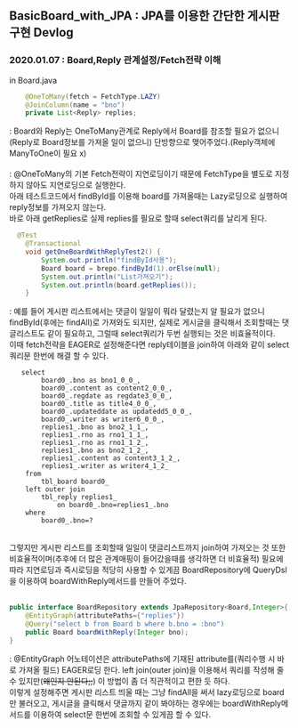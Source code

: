## BasicBoard_with_JPA : JPA를 이용한 간단한 게시판 구현 Devlog



### 2020.01.07 : Board,Reply 관계설정/Fetch전략 이해 

in Board.java
```java
    @OneToMany(fetch = FetchType.LAZY)
    @JoinColumn(name = "bno")
    private List<Reply> replies;
```
: Board와 Reply는 OneToMany관계로 Reply에서 Board를 참조할 필요가 없으니(Reply로 Board정보를 가져올 일이 없으니) 단방향으로 맺어주었다.(Reply객체에 ManyToOne이 필요 x)<br>
<br>
: @OneToMany의 기본 Fetch전략이 지연로딩이기 때문에 FetchType을 별도로 지정하지 않아도 지연로딩으로 실행한다. <br>
아래 테스트코드에서 findById를 이용해 board를 가져올때는 Lazy로딩으로 실행하여 reply정보를 가져오지 않는다. <br> 바로 아래 getReplies로 실제 replies를 필요로 할때 select쿼리를 날리게 된다. <br>
```java
  @Test
    @Transactional
    void getOneBoardWithReplyTest2() {
        System.out.println("findById사용");
        Board board = brepo.findById(1).orElse(null);
        System.out.println("List가져오기");
        System.out.println(board.getReplies());
    }
```
: 예를 들어 게시판 리스트에서는 댓글이 일일이 뭐라 달렸는지 알 필요가 없으니 findById(후에는 findAll)로 가져와도 되지만, 실제로 게시글을 클릭해서 조회할때는 댓글리스트도 같이 필요하고, 그럴때 select쿼리가 두번 실행되는 것은 비효율적이다.<br>
이때 fetch전략을 EAGER로 설정해준다면 reply테이블을 join하여 아래와 같이 select쿼리문 한번에 해결 할 수 있다. <br>
```
   select
        board0_.bno as bno1_0_0_,
        board0_.content as content2_0_0_,
        board0_.regdate as regdate3_0_0_,
        board0_.title as title4_0_0_,
        board0_.updateddate as updatedd5_0_0_,
        board0_.writer as writer6_0_0_,
        replies1_.bno as bno2_1_1_,
        replies1_.rno as rno1_1_1_,
        replies1_.rno as rno1_1_2_,
        replies1_.bno as bno2_1_2_,
        replies1_.content as content3_1_2_,
        replies1_.writer as writer4_1_2_ 
    from
        tbl_board board0_ 
    left outer join
        tbl_reply replies1_ 
            on board0_.bno=replies1_.bno 
    where
        board0_.bno=?
```    
<br>
그렇지만 게시판 리스트를 조회할때 일일이 댓글리스트까지 join하여 가져오는 것 또한 비효율적이며(추후에 더 많은 관계매핑이 들어갔을때를 생각하면 더 비효율적) 필요에 따라 지연로딩과 즉시로딩을 적당히 사용할 수 있게끔 BoardRepository에 QueryDsl을 이용하여 boardWithReply메서드를 만들어 주었다. <br>
<br>

```java
public interface BoardRepository extends JpaRepository<Board,Integer>{
    @EntityGraph(attributePaths={"replies"})
    @Query("select b from Board b where b.bno = :bno")
    public Board boardWithReply(Integer bno);
}
```

: @EntityGraph 어노테이션은 attributePaths에 기재된 attribute를(쿼리수행 시 바로 가져올 필드) EAGER로딩 한다. left join(outer join)을 이용해서 쿼리를 작성해 줄 수 있지만(~~왜인지 안된다;;~~) 이 방법이 좀 더 직관적이고 편한 듯 하다.<br>
이렇게 설정해주면 게시판 리스트 띄울 때는 그냥 findAll을 써서 lazy로딩으로 board만 불러오고, 게시글을 클릭해서 댓글까지 같이 봐야하는 경우에는 boardWithReply메서드를 이용하여 select문 한번에 조회할 수 있게끔 할 수 있다. 



